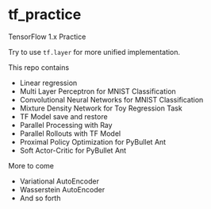 # tf_practice
TensorFlow 1.x Practice

Try to use ```tf.layer``` for more unified implementation. 

This repo contains
- Linear regression
- Multi Layer Perceptron for MNIST Classification
- Convolutional Neural Networks for MNIST Classification
- Mixture Density Network for Toy Regression Task
- TF Model save and restore
- Parallel Processing with Ray
- Parallel Rollouts with TF Model 
- Proximal Policy Optimization for PyBullet Ant
- Soft Actor-Critic for PyBullet Ant

More to come
- Variational AutoEncoder 
- Wasserstein AutoEncoder
- And so forth
